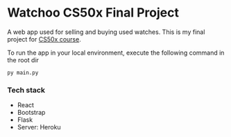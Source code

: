 # Watchoo CS50x Final Project

A web app used for selling and buying used watches. This is my final project for [CS50x course](https://cs50.harvard.edu/x/2020/).

To run the app in your local environment, execute the following command in the root dir
```
py main.py
```

### Tech stack
- React
- Bootstrap
- Flask
- Server: Heroku
